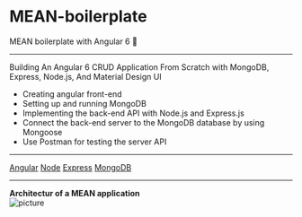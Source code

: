 # MEAN-boilerplate
MEAN boilerplate with Angular 6 :rocket:
***
Building An Angular 6 CRUD Application From Scratch with MongoDB, Express, Node.js, And Material Design UI

* Creating angular front-end
* Setting up and running MongoDB 
* Implementing the back-end API with Node.js and Express.js
* Connect the back-end server to the MongoDB database by using Mongoose
* Use Postman for testing the server API
***
[Angular](https://angular.io/)
[Node](https://nodejs.org/en/)
[Express](https://expressjs.com/)
[MongoDB](https://www.mongodb.com/) 
***
**Architectur of a MEAN application**  
![picture](http://www.teclogiq.com/images/mean-stack-diagram.jpg)
